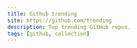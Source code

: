 ```yaml
---
title: Github trending
site: https://github.com/trending
description: Top trending GitHub repos.
tags: [github, collection]
---
```

